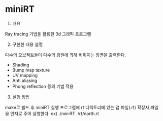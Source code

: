 # miniRT

1. 개요

Ray tracing 기법을 활용한 3d 그래픽 프로그램

2. 구현한 내용 설명

다수의 오브젝트들이 다수의 광원에 의해 비춰지는 장면을 출력한다.
- Shading
- Bump map texture
- UV mapping
- Anti aliasing
- Phong reflection
등의 기법 적용

3. 실행 방법

make로 빌드 후 miniRT 실행 프로그램에 rt 디렉토리에 있는 맵 파일(.rt) 확장자 파일을 인자로 주어 실행한다.
ex) ./miniRT ./rt/earth.rt

